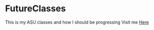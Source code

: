# FutureClasses
This is my ASU classes and how I should be progressing
Visit me [Here](https://www.draw.io/#Htisaconundrum2%2FFutureClasses%2Fmaster%2FFuture%20Classes.xml)
